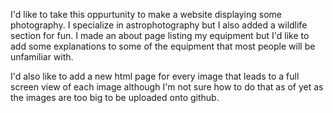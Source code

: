 I'd like to take this oppurtunity to make a website displaying some photography. I specialize in astrophotography but I also added a wildlife section for fun. 
I made an about page listing my equipment but I'd like to add some explanations to some of the equipment that most people will be unfamiliar with.

I'd also like to add a new html page for every image that leads to a full screen view of each image although I'm not sure how to do that as of yet as the images are too big to be uploaded onto github. 
